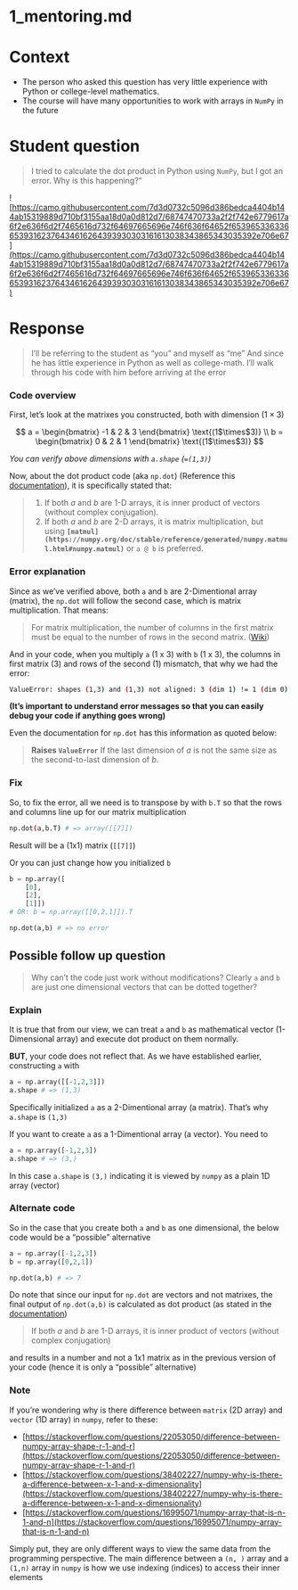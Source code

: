 # 1_mentoring.md

# Context

- The person who asked this question has very little experience with Python or college-level mathematics.
- The course will have many opportunities to work with arrays in `NumPy` in the future

# Student question

> I tried to calculate the dot product in Python using `NumPy`, but I got an error. Why is this happening?”
> 

![https://camo.githubusercontent.com/7d3d0732c5096d386bedca4404b144ab15319889d710bf3155aa18d0a0d812d7/68747470733a2f2f742e6779617a6f2e636f6d2f7465616d732f64697665696e746f636f64652f65396533633665393162376434616264393930303161613038343865343035392e706e67](https://camo.githubusercontent.com/7d3d0732c5096d386bedca4404b144ab15319889d710bf3155aa18d0a0d812d7/68747470733a2f2f742e6779617a6f2e636f6d2f7465616d732f64697665696e746f636f64652f65396533633665393162376434616264393930303161613038343865343035392e706e67)

# Response

> I’ll be referring to the student as “you” and myself as “me”
And since he has little experience in Python as well as college-math. I’ll walk through his code with him before arriving at the error

### Code overview

First, let’s look at the matrixes you constructed, both with dimension $(1\times 3)$

$$
a = \begin{bmatrix} -1 & 2 & 3 \end{bmatrix} \text{(1$\times$3)}
\\
b = \begin{bmatrix} 0 & 2 & 1 \end{bmatrix} \text{(1$\times$3)}
$$

*You can verify above dimensions with `a.shape` (`=(1,3)`)*

Now, about the dot product code (aka `np.dot`) (Reference this [documentation](https://numpy.org/doc/stable/reference/generated/numpy.dot.html)), it is specifically stated that:

> 1. If both *a* and *b* are 1-D arrays, it is inner product of vectors (without complex conjugation).
> 2. If both *a* and *b* are 2-D arrays, it is matrix multiplication, but using **`[matmul](https://numpy.org/doc/stable/reference/generated/numpy.matmul.html#numpy.matmul)`** or `a @ b` is preferred.
> 

### Error explanation

Since as we’ve verified above, both `a` and `b` are 2-Dimentional array (matrix), the `np.dot` will follow the second case, which is matrix multiplication. That means:

> For matrix multiplication, the number of columns in the first matrix must be equal to the number of rows in the second matrix. ([Wiki](https://en.wikipedia.org/wiki/Matrix_multiplication))
> 

And in your code, when you multiply `a` (1 x 3) with `b` (1 x 3), the columns in first matrix (3) and rows of the second (1) mismatch, that why we had the error:

```bash
ValueError: shapes (1,3) and (1,3) not aligned: 3 (dim 1) != 1 (dim 0)
```

**************(It’s important to understand error messages so that you can easily debug your code if anything goes wrong)**************

Even the documentation for `np.dot` has this information as quoted below:

> **Raises `ValueError`** If the last dimension of *a* is not the same size as the second-to-last dimension of *b*.
> 

### Fix

So, to fix the error, all we need is to transpose by with `b.T` so that the rows and columns line up for our matrix multiplication

```bash
np.dot(a,b.T) # => array([[7]])
```

Result will be a (1x1) matrix (`[[7]]`)

Or you can just change how you initialized `b` 

```python
b = np.array([
    [0],
    [2],
    [1]])
# OR: b = np.array([[0,2,1]]).T

np.dot(a,b) # => no error
```

## Possible follow up question

> Why can’t the code just work without modifications? Clearly `a` and `b` are just one dimensional vectors that can be dotted together?
> 

### Explain

It is true that from our view, we can treat `a` and `b` as mathematical vector (1-Dimensional array) and execute dot product on them normally.

**BUT**, your code does not reflect that. As we have established earlier, constructing `a` with

```python
a = np.array([[-1,2,3]])
a.shape # => (1,3)
```

Specifically initialized `a` as a 2-Dimentional array (a matrix). That’s why `a.shape` is `(1,3)`

If you want to create `a` as a 1-Dimentional array (a vector). You need to

```python
a = np.array([-1,2,3])
a.shape # => (3,)
```

In this case `a.shape` is `(3,)` indicating it is viewed by `numpy` as a plain 1D array (vector)

### Alternate code

So in the case that you create both `a` and `b` as one dimensional, the below code would be a “possible” alternative

```python
a = np.array([-1,2,3])
b = np.array([0,2,1])

np.dot(a,b) # => 7
```

Do note that since our input for `np.dot` are vectors and not matrixes, the final output of `np.dot(a,b)` is calculated as dot product (as stated in the [documentation](https://numpy.org/doc/stable/reference/generated/numpy.dot.html))

> If both *a* and *b* are 1-D arrays, it is inner product of vectors (without complex conjugation)
> 

and results in a number and not a 1x1 matrix as in the previous version of your code (hence it is only a “possible” alternative)

### Note

If you’re wondering why is there difference between `matrix` (2D array) and `vector` (1D array) in `numpy`, refer to these:

- [https://stackoverflow.com/questions/22053050/difference-between-numpy-array-shape-r-1-and-r](https://stackoverflow.com/questions/22053050/difference-between-numpy-array-shape-r-1-and-r)
- [https://stackoverflow.com/questions/38402227/numpy-why-is-there-a-difference-between-x-1-and-x-dimensionality](https://stackoverflow.com/questions/38402227/numpy-why-is-there-a-difference-between-x-1-and-x-dimensionality)
- [https://stackoverflow.com/questions/16995071/numpy-array-that-is-n-1-and-n](https://stackoverflow.com/questions/16995071/numpy-array-that-is-n-1-and-n)

Simply put, they are only different ways to view the same data from the programming perspective. The main difference between a `(n, )` array and a `(1,n)` array in `numpy` is how we use indexing (indices) to access their inner elements
